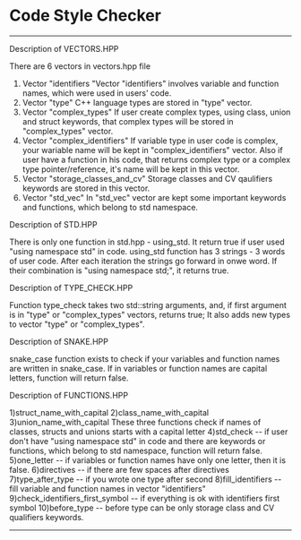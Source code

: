# Code Style Checker

<hr>


Description of VECTORS.HPP

There are 6 vectors in vectors.hpp file
1) Vector "identifiers
 "Vector "identifiers" involves variable and function names, which were used in users' code.
2) Vector "type"
 C++ language types are stored in "type" vector.
3) Vector "complex_types" 
  If user create complex types, using class, union and struct keywords, that complex types will be stored in "complex_types" vector.
4) Vector "complex_identifiers"
  If variable type in user code is complex, your wariable name will be kept in "complex_identifiers" vector. Also if user have a function in his code, that returns complex type or a complex type pointer/reference, it's name will be kept in this vector.
5) Vector "storage_classes_and_cv"
  Storage classes and CV qaulifiers keywords are stored in this vector.
6) Vector "std_vec"
  In "std_vec" vector are kept some important keywords and functions, which belong to std namespace.
  
  
Description of STD.HPP

There is only one function in std.hpp - using_std. It return true if user used "using namespace std" in code.
using_std function has 3 strings - 3 words of user code. Аfter each iteration the strings go forward in onwe word. If their combination is "using namespace std;", it returns true.


Description of TYPE_CHECK.HPP

Function type_check takes two std::string arguments, and, if first argument is in "type" or "complex_types" vectors, returns true;
It also adds new types to vector "type" or "complex_types".


Description of SNAKE.HPP

snake_case function exists to check if your variables and function names are written in snake_case. If in variables or function names are capital letters, function will return false.

Description of FUNCTIONS.HPP

1)struct_name_with_capital
2)class_name_with_capital
3)union_name_with_capital
These three functions check if names of classes, structs and unions starts with a capital letter
4)std_check -- if user don't have "using namespace std" in code and there are keywords or functions, which belong to std namespace, function will return false. 
5)one_letter -- if variables or function names have only one letter, then it is false.
6)directives -- if there are few spaces after directives
7)type_after_type -- if you wrote one type after second
8)fill_identifiers -- fill variable and function names in vector "identifiers"
9)check_identifiers_first_symbol -- if everything is ok with identifiers first symbol
10)before_type -- before type can be only storage class and CV qualifiers keywords.

<hr>
